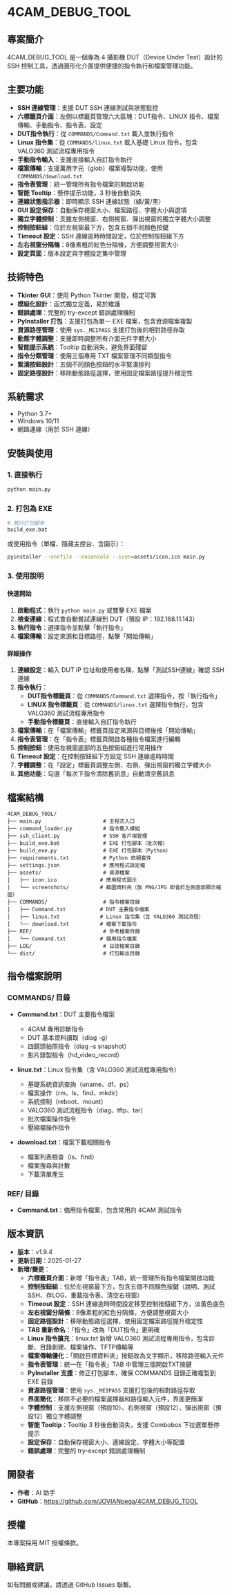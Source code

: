 # 4CAM_DEBUG_TOOL

## 專案簡介
4CAM_DEBUG_TOOL 是一個專為 4 攝影機 DUT（Device Under Test）設計的 SSH 控制工具，透過圖形化介面提供便捷的指令執行和檔案管理功能。

## 主要功能
- **SSH 連線管理**：支援 DUT SSH 連線測試與狀態監控
- **六標籤頁介面**：左側以標籤頁管理六大區塊：DUT指令、LINUX 指令、檔案傳輸、手動指令、指令表、設定
- **DUT指令執行**：從 `COMMANDS/Command.txt` 載入並執行指令
- **Linux 指令集**：從 `COMMANDS/linux.txt` 載入基礎 Linux 指令，包含 VALO360 測試流程專用指令
- **手動指令輸入**：支援直接輸入自訂指令執行
- **檔案傳輸**：支援萬用字元（glob）檔案複製功能，使用 `COMMANDS/download.txt`
- **指令表管理**：統一管理所有指令檔案的開啟功能
- **智能 Tooltip**：懸停提示功能，3 秒後自動消失
- **連線狀態指示器**：即時顯示 SSH 連線狀態（綠/黃/黑）
- **GUI 設定保存**：自動保存視窗大小、檔案路徑、字體大小與選項
- **獨立字體控制**：支援左側視窗、右側視窗、彈出視窗的獨立字體大小調整
- **控制按鈕組**：位於左視窗最下方，包含五個不同顏色按鍵
- **Timeout 設定**：SSH 連線逾時時間設定，位於控制按鈕組下方
- **左右視窗分隔條**：8像素粗的紅色分隔條，方便調整視窗大小
- **設定頁面**：版本設定與字體設定集中管理

## 技術特色
- **Tkinter GUI**：使用 Python Tkinter 開發，穩定可靠
- **模組化設計**：函式獨立定義，易於維護
- **錯誤處理**：完整的 try-except 錯誤處理機制
- **PyInstaller 打包**：支援打包為單一 EXE 檔案，包含資源檔案複製
- **資源路徑管理**：使用 `sys._MEIPASS` 支援打包後的相對路徑存取
- **動態字體調整**：支援即時調整所有介面元件字體大小
- **智能提示系統**：Tooltip 自動消失，避免界面殘留
- **指令分類管理**：使用三個專用 TXT 檔案管理不同類型指令
- **緊湊按鈕設計**：五個不同顏色按鈕的水平緊湊排列
- **固定路徑設計**：移除動態路徑選擇，使用固定檔案路徑提升穩定性

## 系統需求
- Python 3.7+
- Windows 10/11
- 網路連線（用於 SSH 連線）

## 安裝與使用

### 1. 直接執行
```bash
python main.py
```

### 2. 打包為 EXE
```bash
# 執行打包腳本
build_exe.bat
```

或使用指令（單檔、隱藏主控台、含圖示）：
```bash
pyinstaller --onefile --noconsole --icon=assets/icon.ico main.py
```

### 3. 使用說明

#### 快速開始
1. **啟動程式**：執行 `python main.py` 或雙擊 EXE 檔案
2. **檢查連線**：程式會自動嘗試連線到 DUT（預設 IP：192.168.11.143）
3. **執行指令**：選擇指令並點擊「執行指令」
4. **檔案傳輸**：設定來源和目標路徑，點擊「開始傳輸」

#### 詳細操作
1. **連線設定**：輸入 DUT IP 位址和使用者名稱，點擊「測試SSH連線」確認 SSH 連線
2. **指令執行**：
   - **DUT指令標籤頁**：從 `COMMANDS/Command.txt` 選擇指令，按「執行指令」
   - **LINUX 指令標籤頁**：從 `COMMANDS/linux.txt` 選擇指令執行，包含 VALO360 測試流程專用指令
   - **手動指令標籤頁**：直接輸入自訂指令執行
3. **檔案傳輸**：在「檔案傳輸」標籤頁設定來源與目標後按「開始傳輸」
4. **指令表管理**：在「指令表」標籤頁開啟各種指令檔案進行編輯
5. **控制按鈕**：使用左視窗底部的五色按鈕組進行常用操作
6. **Timeout 設定**：在控制按鈕組下方設定 SSH 連線逾時時間
7. **字體調整**：在「設定」標籤頁調整左側、右側、彈出視窗的獨立字體大小
8. **其他功能**：勾選「每次下指令清除舊訊息」自動清空舊訊息

## 檔案結構
```
4CAM_DEBUG_TOOL/
├── main.py                    # 主程式入口
├── command_loader.py          # 指令載入模組
├── ssh_client.py              # SSH 客戶端管理
├── build_exe.bat              # EXE 打包腳本（批次檔）
├── build_exe.py               # EXE 打包腳本（Python）
├── requirements.txt           # Python 依賴套件
├── settings.json              # 應用程式設定檔
├── assets/                    # 資源檔案
│   ├── icon.ico              # 應用程式圖示
│   └── screenshots/          # 截圖資料夾（放 PNG/JPG 即會於左側底部顯示縮圖）
├── COMMANDS/                  # 指令檔案目錄
│   ├── Command.txt           # DUT 主要指令檔案
│   ├── linux.txt             # Linux 指令集（含 VALO360 測試流程）
│   └── download.txt          # 檔案下載指令
├── REF/                       # 參考檔案目錄
│   └── Command.txt           # 備用指令檔案
├── LOG/                       # 日誌檔案目錄
└── dist/                      # 打包輸出目錄
```

## 指令檔案說明

### COMMANDS/ 目錄
- **Command.txt**：DUT 主要指令檔案
  - 4CAM 專用診斷指令
  - DUT 基本資料讀取（diag -g）
  - 四鏡頭拍照指令（diag -s snapshot）
  - 影片錄製指令（hd_video_record）
  
- **linux.txt**：Linux 指令集（含 VALO360 測試流程專用指令）
  - 基礎系統資訊查詢（uname、df、ps）
  - 檔案操作（rm、ls、find、mkdir）
  - 系統控制（reboot、mount）
  - VALO360 測試流程指令（diag、tftp、tar）
  - 批次檔案操作指令
  - 壓縮檔操作指令
  
- **download.txt**：檔案下載相關指令
  - 檔案列表檢查（ls、find）
  - 檔案搜尋與計數
  - 下載清單產生

### REF/ 目錄
- **Command.txt**：備用指令檔案，包含常用的 4CAM 測試指令

## 版本資訊
- **版本**：v1.9.4
- **更新日期**：2025-01-27
- **新增/變更**：
  - **六標籤頁介面**：新增「指令表」TAB，統一管理所有指令檔案開啟功能
  - **控制按鈕組**：位於左視窗最下方，包含五個不同顏色按鍵（說明、測試SSH、存LOG、重載指令表、清空右視窗）
  - **Timeout 設定**：SSH 連線逾時時間設定移至控制按鈕組下方，淡黃色底色
  - **左右視窗分隔條**：8像素粗的紅色分隔條，方便調整視窗大小
  - **固定路徑設計**：移除動態路徑選擇，使用固定檔案路徑提升穩定性
  - **TAB 重新命名**：「指令」改為「DUT指令」更明確
  - **Linux 指令擴充**：linux.txt 新增 VALO360 測試流程專用指令，包含診斷、目錄創建、檔案操作、TFTP傳輸等
  - **檔案傳輸優化**：「開啟目標資料夾」按鈕改為文字顯示，移除路徑輸入元件
  - **指令表管理**：統一在「指令表」TAB 中管理三個開啟TXT按鍵
  - **PyInstaller 支援**：修正打包腳本，確保 COMMANDS 目錄正確複製到 EXE 目錄
  - **資源路徑管理**：使用 `sys._MEIPASS` 支援打包後的相對路徑存取
  - **界面簡化**：移除不必要的檔案選擇器和路徑輸入元件，界面更簡潔
  - **字體控制**：支援左側視窗（預設10）、右側視窗（預設12）、彈出視窗（預設12）獨立字體調整
  - **智能 Tooltip**：Tooltip 3 秒後自動消失，支援 Combobox 下拉選單懸停提示
  - **設定保存**：自動保存視窗大小、連線設定、字體大小等配置
  - **錯誤處理**：完整的 try-except 錯誤處理機制

## 開發者
- **作者**：AI 助手
- **GitHub**：https://github.com/JOVIANpega/4CAM_DEBUG_TOOL

## 授權
本專案採用 MIT 授權條款。

## 聯絡資訊
如有問題或建議，請透過 GitHub Issues 聯繫。
